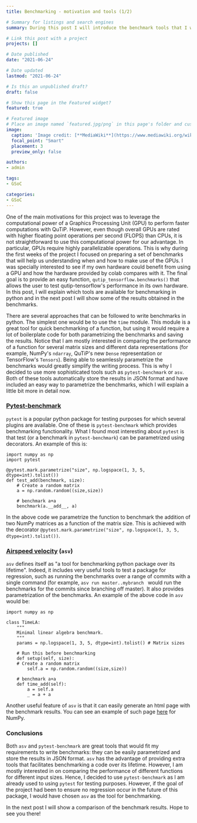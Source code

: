 ```yaml
---
title: Benchmarking - motivation and tools (1/2)

# Summary for listings and search engines
summary: During this post I will introduce the benchmark tools that I will be using for the project. 

# Link this post with a project
projects: []

# Date published
date: "2021-06-24"

# Date updated
lastmod: "2021-06-24"

# Is this an unpublished draft?
draft: false

# Show this page in the Featured widget?
featured: true

# Featured image
# Place an image named `featured.jpg/png` in this page's folder and customize its options here.
image:
  caption: 'Image credit: [**MediaWiki**](https://www.mediawiki.org/wiki/Google_Summer_of_Code/2020)'
  focal_point: "Smart"
  placement: 3
  preview_only: false

authors:
- admin

tags:
- GSoC

categories:
- GSoC
---
```


One of the main motivations for this project was to leverage the computational
power of a Graphics Processing Unit (GPU) to perform faster computations with
QuTiP. However, even though overall GPUs are rated with higher floating point
operations per second (FLOPS) than CPUs, it is not straightforward to use this
computational power for our advantage. In particular, GPUs require highly
parallelizable operations. This is why during the first weeks of the project I
focused on preparing a set of benchmarks that will help us understanding when
and how to make use of the GPUs. I was specially interested to see if my own
hardware could benefit from using a GPU and how the hardware provided by colab
compares with it. The final goal is to provide an easy function, `qutip_tensorflow.benchmarks()`
that allows the user to test qutip-tensorflow's performance in its own hardware.
In this post, I will explain which tools are available for benchmarking in
python and in the next post I will show some of the results obtained in the
benchmarks.

There are several approaches that can be followed to write benchmarks in python.
The simplest one would be to use the `time` module. This module is a great tool
for quick benchmarking of a function, but using it would require a lot of
boilerplate code for both parametrizing the benchmarks and saving the results.
Notice that I am mostly interested in comparing the performance of a function
for several matrix sizes and different data representations (for example,
NumPy's `ndarray`, QuTiP's new `Dense` representation or TensorFlow's
`Tensors`). Being able to seamlessly parametrize the benchmarks would
greatly simplify the writing process. This is why I decided to use more sophisticated tools such
as `pytest-benchmark` or `asv`. Both of these tools automatically store the
results in JSON format and have included an easy way to parametrize the
benchmarks, which I will explain a little bit more in detail now.

### [Pytest-benchmark](https://github.com/ionelmc/pytest-benchmark)

`pytest` is a popular python package for testing purposes for which
several plugins are available. One of these is `pytest-benchmark` which provides
benchmarking functionality. What I found most interesting about `pytest` is that 
test (or a benchmark in `pytest-benchmark`) can be parametrized using
decorators. An example of this is:
```
import numpy as np
import pytest

@pytest.mark.parametrize("size", np.logspace(1, 3, 5, dtype=int).tolist())
def test_add(benchmark, size):
    # Create a random matrix
    a = np.random.random((size,size))

    # benchmark a+a
    benchmark(a.__add__, a)
```
In the above code we parametrize the function to benchmark the addition of
two NumPy matrices as a function of the matrix size. This is achieved with the
decorator `@pytest.mark.parametrize("size", np.logspace(1, 3, 5,
dtype=int).tolist())`. 


### [Airspeed velocity](https://asv.readthedocs.io/en/stable/) (`asv`)
`asv` defines itself as "a tool for benchmarking python package over its
lifetime". Indeed, it includes very useful tools to test a package for
regression, such as running the benchmarks over a range of commits with a single
command (for example, `asv run master..mybranch ` would run the benchmarks for
the commits since branching off master). It also provides parametrization of the
benchmarks. An example of the above code in `asv` would be:
```
import numpy as np

class TimeLA:
    """
    Minimal linear algebra benchmark.
    """
    params = np.logspace(1, 3, 5, dtype=int).tolist() # Matrix sizes

    # Run this before benchmarking
    def setup(self, size):
	# Create a random matrix
        self.a = np.random.random((size,size))

    # benchmark a+a
    def time_add(self):
    	a = self.a
        _ = a + a
```
Another useful feature of `asv` is that it can easily generate an html page with
the benchmark results. You can see an example of such page 
[here](https://pv.github.io/numpy-bench/) for NumPy.

### Conclusions

Both `asv` and `pytest-benchmark` are great tools that would fit my requirements
to write benchmarks: they can be easily parametrized and store the results in
JSON format. `asv` has the advantage of providing extra tools that facilitates
benchmarking a code over its lifetime. However, I am mostly interested in on
comparing the performance of different functions for different input sizes.
Hence, I decided to use `pytest-benchmark` as I am already used to using `pytest`
for testing purposes. However, if the goal of the project had been to ensure no
regression occur in the future of this package, I would have chosen `asv` as the
tool for benchmarking.

In the next post I will show a comparison of the benchmark results. Hope to see
you there!

<!--I will now show some of the results obtained when comparing the following data-->
<!--representations: `numpy`, `scipy`(sparse representation of a matrix), -->

<!--```-->
<!--# Example python code-->
<!--a = 5-->
<!--print(a)-->
<!--```-->
<!--In particular, we will show comparisons between-->
<!--the functions: `add` (element-wise addition), `multiply`(element-wise-->
<!--multiplication), `matmul`(matrix multiplication), `expm` (matrix exponentiation)-->
<!--and `eigvals` (obtaining eigenvalues for a matrix). These are very common-->
<!--operations in QuTiP for which a speed-up would be desirable.-->
